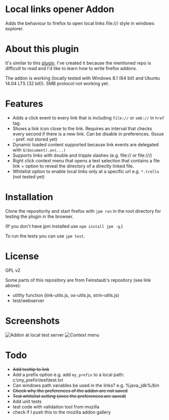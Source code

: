 # Local links opener Addon
Adds the behaviour to firefox to open local links file:/// style in windows explorer.

# About this plugin
It's similar to this [plugin](https://github.com/feinstaub/firefox_addon_local_filesystem_links). I've created it because the mentioned repo is difficult to read and I'd like to learn how to write firefox addons.

The addon is working (locally tested with Windows 8.1 (64 bit) and Ubuntu 14.04 LTS (32 bit)). SMB protocol not working yet.

# Features

- Adds a click event to every link that is including `file://` or `smb://` in `href` tag.
- Shows a link icon close to the link. Requires an interval that checks every second if there is a new link. Can be disable in preferences. (Issue - pref. not stored yet)
- Dynamic loaded content supported because link events are delegated with `$(document).on(...)`
- Supports links with double and tripple slashes (e.g. file:// or file:///)
- Right click context menu that opens a text selection that contains a file link + option to reveal the directory of a directly linked file.
- Whitelist option to enable local links only at a specific url e.g. `*.trello` (not tested yet)

# Installation

Clone the repositority and start firefox with `jpm run` in the root directory for testing the plugin in the browser.

(If you don't have jpm installed use `npm install jpm -g`.)

To run the tests you can use `jpm test`.

# License
GPL v2

Some parts of this repository are from Feinstaub's repository (see link above):
- utitlty function (link-utils.js, os-utils.js, strin-utils.js)
- test/webserver

# Screenshots
![Addon at local test server](http://img.ctrlv.in/img/15/11/29/565a4e897bd41.png)
![Context menu](http://img.ctrlv.in/img/15/11/29/565a4f43370b1.png)

# Todo
- <del>Add tooltip to link</del>
- Add a prefix option e.g. add `my_prefix` to a local path: c:\my_prefix\test\test.txt
- Can windows path variables be used in the links? e.g. %java_jdk%/bin
- <del>Check why the preferences of the addon are not saved</del>
- <del>Test whitelist setting (once the preferences are saved)</del>
- Add unit tests
- test code with validation tool from mozilla
- check if I push this to the mozilla addon gallery
